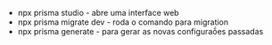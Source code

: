 
- npx prisma studio - abre uma interface web
- npx prisma migrate dev - roda o comando para migration
- npx prisma generate - para gerar as novas configuraṍes passadas